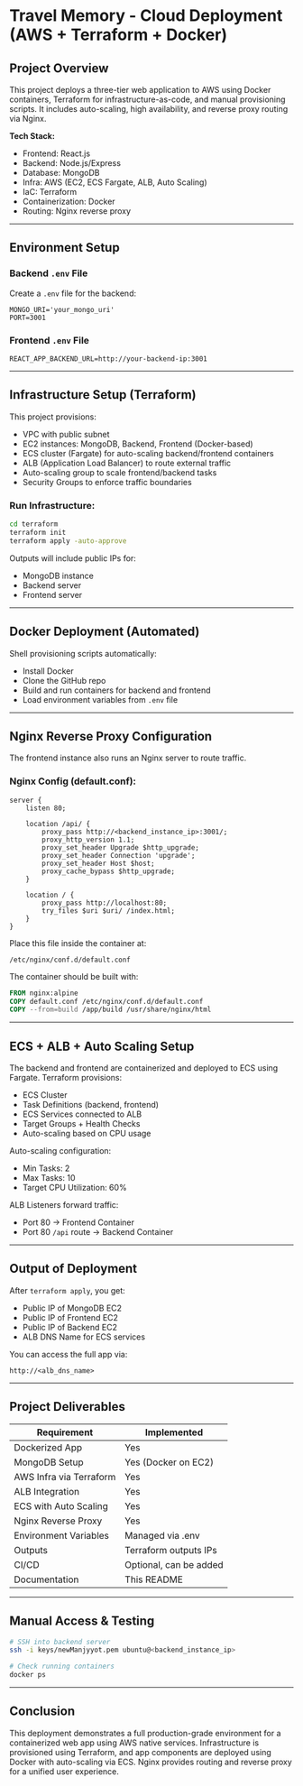 # Travel Memory - Cloud Deployment (AWS + Terraform + Docker)

## Project Overview

This project deploys a three-tier web application to AWS using Docker containers, Terraform for infrastructure-as-code, and manual provisioning scripts. It includes auto-scaling, high availability, and reverse proxy routing via Nginx.

**Tech Stack:**
- Frontend: React.js
- Backend: Node.js/Express
- Database: MongoDB
- Infra: AWS (EC2, ECS Fargate, ALB, Auto Scaling)
- IaC: Terraform
- Containerization: Docker
- Routing: Nginx reverse proxy

---

## Environment Setup

### Backend `.env` File

Create a `.env` file for the backend:
```env
MONGO_URI='your_mongo_uri'
PORT=3001
```

### Frontend `.env` File

```env
REACT_APP_BACKEND_URL=http://your-backend-ip:3001
```

---

## Infrastructure Setup (Terraform)

This project provisions:
- VPC with public subnet
- EC2 instances: MongoDB, Backend, Frontend (Docker-based)
- ECS cluster (Fargate) for auto-scaling backend/frontend containers
- ALB (Application Load Balancer) to route external traffic
- Auto-scaling group to scale frontend/backend tasks
- Security Groups to enforce traffic boundaries

### Run Infrastructure:

```bash
cd terraform
terraform init
terraform apply -auto-approve
```

Outputs will include public IPs for:
- MongoDB instance
- Backend server
- Frontend server

---

## Docker Deployment (Automated)

Shell provisioning scripts automatically:
- Install Docker
- Clone the GitHub repo
- Build and run containers for backend and frontend
- Load environment variables from `.env` file

---

## Nginx Reverse Proxy Configuration

The frontend instance also runs an Nginx server to route traffic.

### Nginx Config (default.conf):

```nginx
server {
    listen 80;

    location /api/ {
        proxy_pass http://<backend_instance_ip>:3001/;
        proxy_http_version 1.1;
        proxy_set_header Upgrade $http_upgrade;
        proxy_set_header Connection 'upgrade';
        proxy_set_header Host $host;
        proxy_cache_bypass $http_upgrade;
    }

    location / {
        proxy_pass http://localhost:80;
        try_files $uri $uri/ /index.html;
    }
}
```

Place this file inside the container at:
```
/etc/nginx/conf.d/default.conf
```

The container should be built with:
```dockerfile
FROM nginx:alpine
COPY default.conf /etc/nginx/conf.d/default.conf
COPY --from=build /app/build /usr/share/nginx/html
```

---

## ECS + ALB + Auto Scaling Setup

The backend and frontend are containerized and deployed to ECS using Fargate. Terraform provisions:
- ECS Cluster
- Task Definitions (backend, frontend)
- ECS Services connected to ALB
- Target Groups + Health Checks
- Auto-scaling based on CPU usage

Auto-scaling configuration:
- Min Tasks: 2
- Max Tasks: 10
- Target CPU Utilization: 60%

ALB Listeners forward traffic:
- Port 80 → Frontend Container
- Port 80 `/api` route → Backend Container

---

## Output of Deployment

After `terraform apply`, you get:
- Public IP of MongoDB EC2
- Public IP of Frontend EC2
- Public IP of Backend EC2
- ALB DNS Name for ECS services

You can access the full app via:
```
http://<alb_dns_name>
```

---

## Project Deliverables

| Requirement | Implemented |
|-------------|-------------|
| Dockerized App | Yes |
| MongoDB Setup | Yes (Docker on EC2) |
| AWS Infra via Terraform | Yes |
| ALB Integration | Yes |
| ECS with Auto Scaling | Yes |
| Nginx Reverse Proxy | Yes |
| Environment Variables | Managed via .env |
| Outputs | Terraform outputs IPs |
| CI/CD | Optional, can be added |
| Documentation | This README |

---

## Manual Access & Testing

```bash
# SSH into backend server
ssh -i keys/newManjyyot.pem ubuntu@<backend_instance_ip>

# Check running containers
docker ps
```

---

## Conclusion

This deployment demonstrates a full production-grade environment for a containerized web app using AWS native services. Infrastructure is provisioned using Terraform, and app components are deployed using Docker with auto-scaling via ECS. Nginx provides routing and reverse proxy for a unified user experience.

